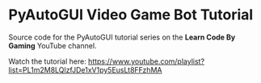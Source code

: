 # PyAutoGUI Video Game Bot Tutorial

Source code for the PyAutoGUI tutorial series on the **Learn Code By Gaming** YouTube channel.

Watch the tutorial here: https://www.youtube.com/playlist?list=PL1m2M8LQlzfJDe1xV1py5EusLt8FFzhMA
